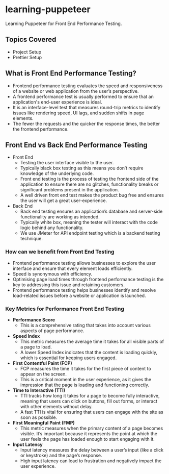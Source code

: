 # learning-puppeteer

Learning Puppeteer for Front End Performance Testing.

## Topics Covered

- Project Setup
- Prettier Setup

## What is Front End Performance Testing?

- Frontend performance testing evaluates the speed and responsiveness of a website or web application from the user’s perspective.
- A frontend performance test is usually performed to ensure that an application's end-user experience is ideal.
- It is an interface-level test that measures round-trip metrics to identify issues like rendering speed, UI lags, and sudden shifts in page elements.
- The fewer the requests and the quicker the response times, the better the frontend performance.

## Front End vs Back End Performance Testing

- Front End
  - Testing the user interface visible to the user.
  - Typically black box testing as this means you don’t require knowledge of the underlying code.
  - Front end testing is the process of testing the frontend side of the application to ensure there are no glitches, functionality breaks or significant problems present in the application.
  - A well driven front end test makes the product bug free and ensures the user will get a great user-experience.
- Back End
  - Back end testing ensures an application’s database and server-side functionality are working as intended.
  - Typically white box, meaning the tester will interact with the code logic behind any functionality.
  - We use JMeter for API endpoint testing which is a backend testing technique.

### How can we benefit from Front End Testing

- Frontend performance testing allows businesses to explore the user interface and ensure that every element loads efficiently.
- Speed is synonymous with efficiency.
- Optimising page load times through frontend performance testing is the key to addressing this issue and retaining customers.
- Frontend performance testing helps businesses identify and resolve load-related issues before a website or application is launched.

### Key Metrics for Performance Front End Testing

- **Performance Score**
  - This is a comprehensive rating that takes into account various aspects of page performance.
- **Speed Index**
  - This metric measures the average time it takes for all visible parts of a page to load.
  - A lower Speed Index indicates that the content is loading quickly, which is essential for keeping users engaged.
- **First Contentful Paint (FCP)**
  - FCP measures the time it takes for the first piece of content to appear on the screen.
  - This is a critical moment in the user experience, as it gives the impression that the page is loading and functioning correctly.
- **Time to Interactive (TTI)**
  - TTI tracks how long it takes for a page to become fully interactive, meaning that users can click on buttons, fill out forms, or interact with other elements without delay.
  - A fast TTI is vital for ensuring that users can engage with the site as soon as possible.
- **First Meaningful Paint (FMP)**
  - This metric measures when the primary content of a page becomes visible. It’s important because it represents the point at which the user feels the page has loaded enough to start engaging with it.
- **Input Latency**
  - Input latency measures the delay between a user’s input (like a click or keystroke) and the page’s response.
  - High input latency can lead to frustration and negatively impact the user experience.
